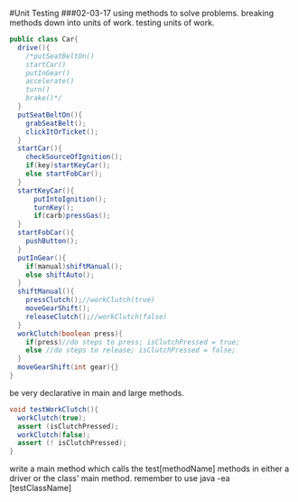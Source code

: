 #Unit Testing
###02-03-17
using methods to solve problems.
breaking methods down into units of work.
testing units of work.
```java
public class Car{
  drive(){
    /*putSeatBeltOn()
    startCar()
    putInGear()
    accelerate()
    turn()
    brake()*/
  }
  putSeatBeltOn(){
    grabSeatBelt();
    clickItOrTicket();
  }
  startCar(){
    checkSourceOfIgnition();
    if(key)startKeyCar();
    else startFobCar();
  }
  startKeyCar(){
      putIntoIgnition();
      turnKey();
      if(carb)pressGas();
  }
  startFobCar(){
    pushButton();
  }
  putInGear(){
    if(manual)shiftManual();
    else shiftAuto();
  }
  shiftManual(){
    pressClutch();//workClutch(true)
    moveGearShift();
    releaseClutch();//workClutch(false)
  }
  workClutch(boolean press){
    if(press)//do steps to press; isClutchPressed = true;
    else //do steps to release; isClutchPressed = false;
  }
  moveGearShift(int gear){}
}
```
be very declarative in main and large methods.
```java
void testWorkClutch(){
  workClutch(true);
  assert (isClutchPressed);
  workClutch(false);
  assert (! isClutchPressed);
}
```
write a main method which calls the test[methodName] methods in either a driver or the class' main method.
remember to use java -ea [testClassName]
